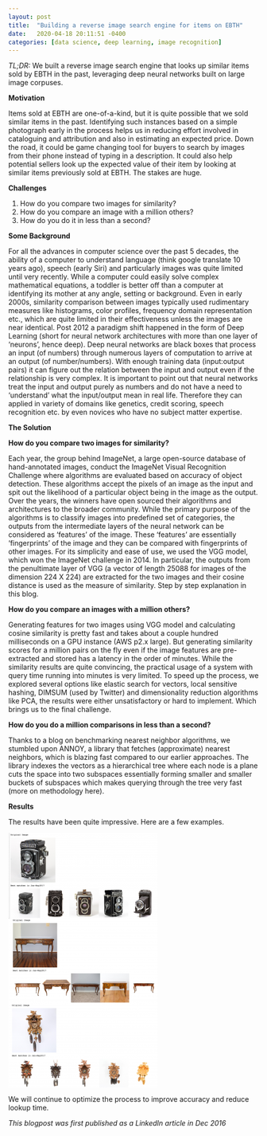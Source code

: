 ```yaml
---
layout: post
title:  "Building a reverse image search engine for items on EBTH"
date:   2020-04-18 20:11:51 -0400
categories: [data science, deep learning, image recognition]
---
```



_TL;DR:_ We built a reverse image search engine that looks up similar items sold by EBTH in the past, leveraging deep neural networks built on large image corpuses.
<!--more-->
**Motivation**


Items sold at EBTH are one-of-a-kind, but it is quite possible that we sold similar items in the past. Identifying such instances based on a simple photograph early in the process helps us in reducing effort involved in cataloguing and attribution and also in estimating an expected price. Down the road, it could be game changing tool for buyers to search by images from their phone instead of typing in a description. It could also help potential sellers look up the expected value of their item by looking at similar items previously sold at EBTH. The stakes are huge.


**Challenges**


1. How do you compare two images for similarity?
2. How do you compare an image with a million others?
3. How do you do it in less than a second?


**Some Background**

For all the advances in computer science over the past 5 decades, the ability of a computer to understand language (think google translate 10 years ago), speech (early Siri) and particularly images was quite limited until very recently. While a computer could easily solve complex mathematical equations, a toddler is better off than a computer at identifying its mother at any angle, setting or background. Even in early 2000s, similarity comparison between images typically used rudimentary measures like histograms, color profiles, frequency domain representation etc., which are quite limited in their effectiveness unless the images are near identical.
Post 2012 a paradigm shift happened in the form of Deep Learning (short for neural network architectures with more than one layer of ‘neurons’, hence deep). Deep neural networks are black boxes that process an input (of numbers) through numerous layers of computation to arrive at an output (of number/numbers). With enough training data (input:output pairs) it can figure out the relation between the input and output even if the relationship is very complex. It is important to point out that neural networks treat the input and output purely as numbers and do not have a need to ‘understand’ what the input/output mean in real life. Therefore they can applied in variety of domains like genetics, credit scoring, speech recognition etc. by even novices who have no subject matter expertise.

**The Solution**

**How do you compare two images for similarity?**

Each year, the group behind ImageNet, a large open-source database of hand-annotated images, conduct the ImageNet Visual Recognition Challenge where algorithms are evaluated based on accuracy of object detection. These algorithms accept the pixels of an image as the input and spit out the likelihood of a particular object being in the image as the output. Over the years, the winners have open sourced their algorithms and architectures to the broader community. While the primary purpose of the algorithms is to classify images into predefined set of categories, the outputs from the intermediate layers of the neural network can be considered as ‘features’ of the image.
These ‘features’ are essentially ‘fingerprints’ of the image and they can be compared with fingerprints of other images. For its simplicity and ease of use, we used the VGG model, which won the ImageNet challenge in 2014. In particular, the outputs from the penultimate layer of VGG (a vector of length 25088 for images of the dimension 224 X 224) are extracted for the two images and their cosine distance is used as the measure of similarity. Step by step explanation in this blog.

**How do you compare an images with a million others?**

Generating features for two images using VGG model and calculating cosine similarity is pretty fast and takes about a couple hundred milliseconds on a GPU instance (AWS p2.x large). But generating similarity scores for a million pairs on the fly even if the image features are pre-extracted and stored has a latency in the order of minutes. While the similarity results are quite convincing, the practical usage of a system with query time running into minutes is very limited. To speed up the process, we explored several options like elastic search for vectors, local sensitive hashing, DIMSUM (used by Twitter) and dimensionality reduction algorithms like PCA, the results were either unsatisfactory or hard to implement. Which brings us to the final challenge.

**How do you do a million comparisons in less than a second?**

Thanks to a blog on benchmarking nearest neighbor algorithms, we stumbled upon ANNOY, a library that fetches (approximate) nearest neighbors, which is blazing fast compared to our earlier approaches. The library indexes the vectors as a hierarchical tree where each node is a plane cuts the space into two subspaces essentially forming smaller and smaller buckets of subspaces which makes querying through the tree very fast (more on methodology here).


**Results**

The results have been quite impressive. Here are a few examples.

<img src="/assets/reverse1.png" align="center" alt="reverse_results1"/>
<img src="/assets/reverse2.png" align="center" alt="reverse_results2"/>
<img src="/assets/reverse3.png" align="center" alt="reverse_results3"/>

We will continue to optimize the process to improve accuracy and reduce lookup time.


<i> This blogpost was first published as a LinkedIn article in Dec 2016 </i>
